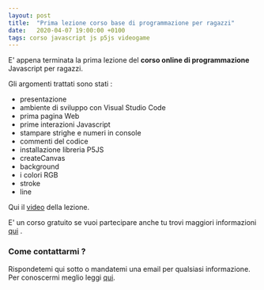 ```yaml
---
layout: post
title:  "Prima lezione corso base di programmazione per ragazzi"
date:   2020-04-07 19:00:00 +0100
tags: corso javascript js p5js videogame
---
```


E' appena terminata la prima lezione del **corso online di programmazione** Javascript per ragazzi.

Gli argomenti trattati sono stati :

 - presentazione
 - ambiente di sviluppo con Visual Studio Code
 - prima pagina Web
 - prime interazioni Javascript
 - stampare strighe e numeri in console
 - commenti del codice
 - installazione libreria P5JS
 - createCanvas
 - background
 - i colori RGB
 - stroke
 - line

Qui il [video](https://youtu.be/W1FsdM6EKa4) della lezione.

E' un corso gratuito se vuoi partecipare anche tu trovi maggiori informazioni [qui](/2020/03/28/corso-base-di-programmazione-videogame.html) .

### Come contattarmi ?

Rispondetemi qui sotto o mandatemi una email per qualsiasi informazione.
Per conoscermi meglio leggi [qui](/chi-sono).


 
